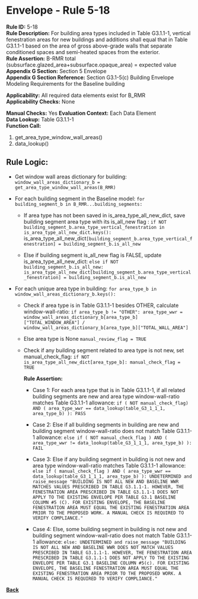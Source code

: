 
# Envelope - Rule 5-18  

**Rule ID:** 5-18  
**Rule Description:** For building area types included in Table G3.1.1-1, vertical fenestration areas for new buildings and additions shall equal that in Table G3.1.1-1 based on the area of gross above-grade walls that separate conditioned spaces and semi-heated spaces from the exterior.  
**Rule Assertion:** B-RMR total (subsurface.glazed_area+subsurface.opaque_area) = expected value  
**Appendix G Section:** Section 5 Envelope  
**Appendix G Section Reference:** Section G3.1-5(c) Building Envelope Modeling Requirements for the Baseline building  

**Applicability:** All required data elements exist for B_RMR  
**Applicability Checks:** None  

**Manual Checks:** Yes
**Evaluation Context:**  Each Data Element  
**Data Lookup:** Table G3.1.1-1  
**Function Call:**  

  1. get_area_type_window_wall_areas()
  2. data_lookup()  

## Rule Logic:  

- Get window wall areas dictionary for building: `window_wall_areas_dictionary_b = get_area_type_window_wall_areas(B_RMR)`

- For each building segment in the Baseline model: `for building_segment_b in B_RMR...building_segments:`

  - If area type has not been saved in is_area_type_all_new_dict, save building segment area type with its is_all_new flag  : `if NOT building_segment_b.area_type_vertical_fenestration in is_area_type_all_new_dict.keys(): `is_area_type_all_new_dict`[building_segment_b.area_type_vertical_fenestration] = building_segment_b.is_all_new`

  - Else if building segment is_all_new flag is FALSE, update is_area_type_all_new_dict: `else if NOT building_segment_b.is_all_new: is_area_type_all_new_dict[building_segment_b.area_type_vertical_fenestration] = building_segment_b.is_all_new`

- For each unique area type in building: `for area_type_b in window_wall_areas_dictionary_b.keys():`

  - Check if area type is in Table G3.1.1-1 besides OTHER, calculate window-wall-ratio: `if area_type_b != "OTHER": area_type_wwr = window_wall_areas_dictionary_b[area_type_b]["TOTAL_WINDOW_AREA"] / window_wall_areas_dictionary_b[area_type_b]["TOTAL_WALL_AREA"]`

  - Else area type is None ```manual_review_flag = TRUE```    

  - Check if any building segment related to area type is not new, set manual_check_flag: `if NOT is_area_type_all_new_dict[area_type_b]: manual_check_flag = TRUE`

    **Rule Assertion:**
  
    - Case 1: For each area type that is in Table G3.1.1-1, if all related building segments are new and area type window-wall-ratio matches Table G3.1.1-1 allowance: `if ( NOT manual_check_flag) AND ( area_type_wwr == data_lookup(table_G3_1_1_1, area_type_b) ): PASS`

    - Case 2: Else if all building segments in building are new and building segment window-wall-ratio does not match Table G3.1.1-1 allowance: `else if ( NOT manual_check_flag ) AND ( area_type_wwr != data_lookup(table_G3_1_1_1, area_type_b) ): FAIL`

    - Case 3: Else if any building segment in building is not new and area type window-wall-ratio matches Table G3.1.1-1 allowance: `else if ( manual_check_flag ) AND ( area_type_wwr == data_lookup(table_G3_1_1_1, area_type_b) ): UNDETERMINED and raise_message "BUILDING IS NOT ALL NEW AND BASELINE WWR MATCHES VALUES PRESCRIBED IN TABLE G3.1.1-1. HOWEVER, THE FENESTRATION AREA PRESCRIBED IN TABLE G3.1.1-1 DOES NOT APPLY TO THE EXISTING ENVELOPE PER TABLE G3.1 BASELINE COLUMN #5 (C). FOR EXISTING ENVELOPE, THE BASELINE FENESTRATION AREA MUST EQUAL THE EXISTING FENESTRATION AREA PRIOR TO THE PROPOSED WORK. A MANUAL CHECK IS REQUIRED TO VERIFY COMPLIANCE."`

    - Case 4: Else, some building segment in building is not new and building segment window-wall-ratio does not match Table G3.1.1-1 allowance: `else: UNDETERMINED and raise_message "BUILDING IS NOT ALL NEW AND BASELINE WWR DOES NOT MATCH VALUES PRESCRIBED IN TABLE G3.1.1-1. HOWEVER, THE FENESTRATION AREA PRESCRIBED IN TABLE G3.1.1-1 DOES NOT APPLY TO THE EXISTING ENVELOPE PER TABLE G3.1 BASELINE COLUMN #5(c). FOR EXISTING ENVELOPE, THE BASELINE FENESTRATION AREA MUST EQUAL THE EXISTING FENESTRATION AREA PRIOR TO THE PROPOSED WORK. A MANUAL CHECK IS REQUIRED TO VERIFY COMPLIANCE."`

**[Back](../_toc.md)**
